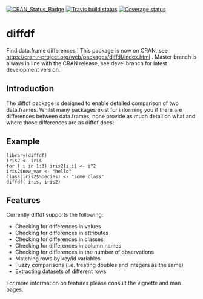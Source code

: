 


[![CRAN_Status_Badge](https://www.r-pkg.org/badges/version/diffdf)](https://cran.r-project.org/package=diffdf)
[![Travis build status](https://travis-ci.org/gowerc/diffdf.svg?branch=master)](https://travis-ci.org/gowerc/diffdf)
[![Coverage status](https://codecov.io/gh/gowerc/diffdf/branch/master/graph/badge.svg)](https://codecov.io/github/gowerc/diffdf?branch=master)



# diffdf

Find data.frame differences ! This package is now on CRAN, see https://cran.r-project.org/web/packages/diffdf/index.html . Master branch is always in line with the CRAN release, see devel branch for latest development version.

## Introduction

The diffdf package is designed to enable detailed comparison of two data.frames. Whilst many packages exist for informing you if there are differences between data.frames, none provide as much detail on what and where those differences are as diffdf does!

## Example

```
library(diffdf)
iris2 <- iris
for ( i in 1:3) iris2[i,i] <- i^2
iris2$new_var <- "hello"
class(iris2$Species) <- "some class"
diffdf( iris, iris2)
```

## Features

Currently diffdf supports the following:
   - Checking for differences in values
   - Checking for differences in attributes
   - Checking for differences in classes
   - Checking for differences in column names
   - Checking for differences in the number of observations
   - Matching rows by key/id variables
   - Fuzzy comparisons (i.e. treating doubles and integers as the same)
   - Extracting datasets of different rows
   

For more information on features please consult the vignette and man pages. 



